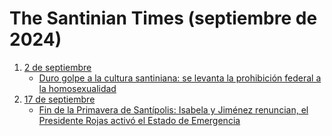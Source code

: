 # The Santinian Times (septiembre de 2024)

1. [2 de septiembre](times_09-02-2024.md)
   * [Duro golpe a la cultura santiniana: se levanta la prohibición federal a la homosexualidad](times_09-02-2024.md#duro-golpe-a-la-cultura-santiniana-se-levanta-la-prohibición-federal-a-la-homosexualidad)
2. [17 de septiembre](times_09-17-2024.md)
   * [Fin de la Primavera de Santípolis: Isabela y Jiménez renuncian, el Presidente Rojas activó el Estado de Emergencia](times_09-17-2024.md#fin-de-la-primavera-de-santípolis-isabela-y-jiménez-renuncian-el-presidente-rojas-activó-el-estado-de-emergencia)
